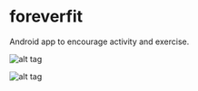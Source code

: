 # foreverfit
Android app to encourage activity and exercise.

![alt tag](https://cloud.githubusercontent.com/assets/7933725/7936982/cad66b5e-0945-11e5-88b0-f7880d4ee5ac.png)

![alt tag](https://cloud.githubusercontent.com/assets/7933725/7937089/745bbe54-0946-11e5-8a6b-55088a41aabc.png)
